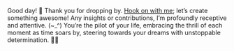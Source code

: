 
   Good day! 👋
    Thank you for dropping by. <a href ="mailto:amicableycot@gmail.com">Hook on with me</a>; let’s create something awesome!
     Any insights or contributions, I’m profoundly receptive and attentive. (~_^)
         You’re the pilot of your life, embracing the thrill of each moment as time soars by, steering towards your dreams with unstoppable determination. 🚀😄
<!--
- **lewiskirori/lewiskirori** is a ✨ _special_ ✨ repository!
- 🔭 I’m currently working on ...
- 👯 I’m looking to collaborate on ...
- 🤔 I’m looking for help with ...
- 💬 Ask me about ...
- 📫 How to reach me: ...
- 😄 Pronouns: ...
- ⚡ Fun fact: ...
- Avant-garde || forward-looking || progressive || revolutionary || ...
- Allied: the company && affiliated || working together with && Skilled craftsmanship allied to advanced technology.
- SOftware ARchitect ASpirant.
- The Future and the Present.
-->                                                     
